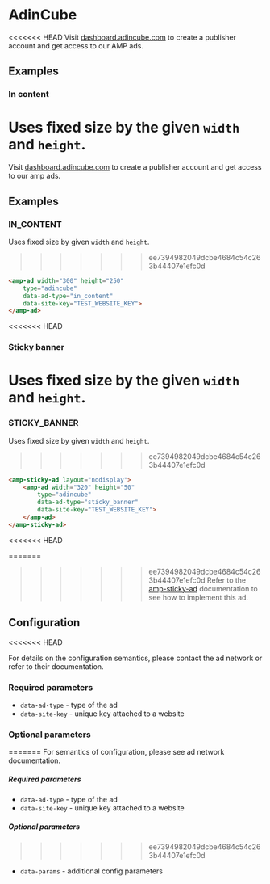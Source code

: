 <!---
Copyright 2018 The AMP HTML Authors. All Rights Reserved.

Licensed under the Apache License, Version 2.0 (the "License");
you may not use this file except in compliance with the License.
You may obtain a copy of the License at

      http://www.apache.org/licenses/LICENSE-2.0

Unless required by applicable law or agreed to in writing, software
distributed under the License is distributed on an "AS-IS" BASIS,
WITHOUT WARRANTIES OR CONDITIONS OF ANY KIND, either express or implied.
See the License for the specific language governing permissions and
limitations under the License.
-->

# AdinCube

<<<<<<< HEAD
Visit [dashboard.adincube.com](https://dashboard.adincube.com/dashboard) to create a publisher account and get access to our AMP ads.

## Examples

### In content

Uses fixed size by the given `width` and `height`.
=======
Visit [dashboard.adincube.com](https://dashboard.adincube.com/dashboard) to create a publisher account and get access to our amp ads.

## Examples

### IN_CONTENT
Uses fixed size by given ```width``` and ```height```.
>>>>>>> ee7394982049dcbe4684c54c263b44407e1efc0d

```html
<amp-ad width="300" height="250"
    type="adincube"
    data-ad-type="in_content"
    data-site-key="TEST_WEBSITE_KEY">
</amp-ad>
```

<<<<<<< HEAD
### Sticky banner
Uses fixed size by the given `width` and `height`.
=======
### STICKY_BANNER
Uses fixed size by given ```width``` and ```height```.
>>>>>>> ee7394982049dcbe4684c54c263b44407e1efc0d

```html
<amp-sticky-ad layout="nodisplay">
    <amp-ad width="320" height="50"
        type="adincube"
        data-ad-type="sticky_banner"
        data-site-key="TEST_WEBSITE_KEY">
    </amp-ad>
</amp-sticky-ad>
```
<<<<<<< HEAD

=======
>>>>>>> ee7394982049dcbe4684c54c263b44407e1efc0d
Refer to the [amp-sticky-ad](https://www.ampproject.org/docs/reference/components/amp-sticky-ad) documentation to see how to implement this ad.


## Configuration
<<<<<<< HEAD

For details on the configuration semantics, please contact the ad network or refer to their documentation. 


### Required parameters

* `data-ad-type` - type of the ad
* `data-site-key` - unique key attached to a website

### Optional parameters

=======
For semantics of configuration, please see ad network documentation.

##### Required parameters
* `data-ad-type` - type of the ad
* `data-site-key` - unique key attached to a website

##### Optional parameters
>>>>>>> ee7394982049dcbe4684c54c263b44407e1efc0d
* `data-params` - additional config parameters
